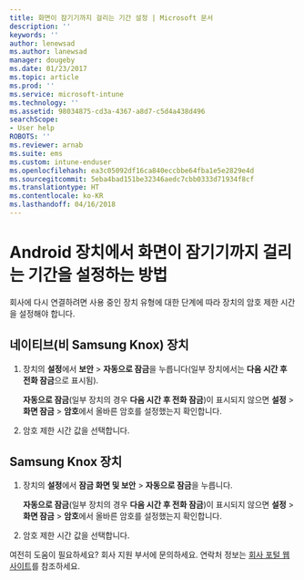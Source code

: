 ```yaml
---
title: 화면이 잠기기까지 걸리는 기간 설정 | Microsoft 문서
description: ''
keywords: ''
author: lenewsad
ms.author: lanewsad
manager: dougeby
ms.date: 01/23/2017
ms.topic: article
ms.prod: ''
ms.service: microsoft-intune
ms.technology: ''
ms.assetid: 98034875-cd3a-4367-a8d7-c5d4a438d496
searchScope:
- User help
ROBOTS: ''
ms.reviewer: arnab
ms.suite: ems
ms.custom: intune-enduser
ms.openlocfilehash: ea3c05092df16ca840eccbbe64fba1e5e2829e4d
ms.sourcegitcommit: 5eba4bad151be32346aedc7cbb0333d71934f8cf
ms.translationtype: HT
ms.contentlocale: ko-KR
ms.lasthandoff: 04/16/2018
---
```

# <a name="how-to-set-the-amount-of-time-before-your-android-device-locks-its-screen"></a>Android 장치에서 화면이 잠기기까지 걸리는 기간을 설정하는 방법

회사에 다시 연결하려면 사용 중인 장치 유형에 대한 단계에 따라 장치의 암호 제한 시간을 설정해야 합니다.

## <a name="native-non-samsung-knox-device"></a>네이티브(비 Samsung Knox) 장치

1.  장치의 **설정**에서 **보안** &gt; **자동으로 잠금**을 누릅니다(일부 장치에서는 **다음 시간 후 전화 잠금**으로 표시됨).

    **자동으로 잠금**(일부 장치의 경우 **다음 시간 후 전화 잠금**)이 표시되지 않으면 **설정** &gt; **화면 잠금** &gt; **암호**에서 올바른 암호를 설정했는지 확인합니다.

2.  암호 제한 시간 값을 선택합니다.

## <a name="samsung-knox-device"></a>Samsung Knox 장치

1.  장치의 **설정**에서 **잠금 화면 및 보안** &gt; **자동으로 잠금**을 누릅니다.

    **자동으로 잠금**(일부 장치의 경우 **다음 시간 후 전화 잠금**)이 표시되지 않으면 **설정** &gt; **화면 잠금** &gt; **암호**에서 올바른 암호를 설정했는지 확인합니다.

2.  암호 제한 시간 값을 선택합니다.

여전히 도움이 필요하세요? 회사 지원 부서에 문의하세요. 연락처 정보는 [회사 포털 웹 사이트](https://portal.manage.microsoft.com#HelpDeskDialog)를 참조하세요.
